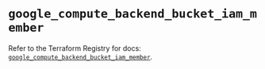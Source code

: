 # `google_compute_backend_bucket_iam_member`

Refer to the Terraform Registry for docs: [`google_compute_backend_bucket_iam_member`](https://registry.terraform.io/providers/hashicorp/google-beta/5.26.0/docs/resources/google_compute_backend_bucket_iam_member).
